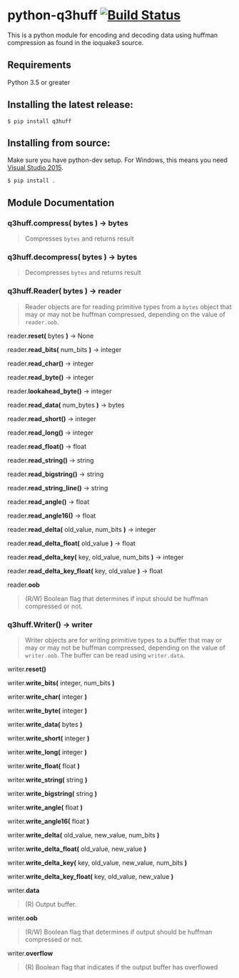 python-q3huff [![Build Status](https://travis-ci.com/jkent/python-q3huff.svg?branch=master)](https://travis-ci.com/jkent/python-q3huff)
=============

  This is a python module for encoding and decoding data using huffman
  compression as found in the ioquake3 source.

## Requirements
  Python 3.5 or greater

## Installing the latest release:
    $ pip install q3huff

## Installing from source:
  Make sure you have python-dev setup.  For Windows, this means you need
  [Visual Studio 2015](https://stackoverflow.com/a/44290942/6844002).

    $ pip install .

## Module Documentation
### q3huff.__compress(__ bytes __)__ → bytes
> Compresses `bytes` and returns result

### q3huff.__decompress(__ bytes __)__ → bytes
> Decompresses `bytes` and returns result

### q3huff.__Reader(__ bytes __)__ → reader
> Reader objects are for reading primitive types from a `bytes` object that
> may or may not be huffman compressed, depending on the value of
> `reader.oob`.

reader.__reset(__ bytes __)__ → None

reader.__read_bits(__ num_bits __)__ → integer

reader.__read_char()__ → integer

reader.__read_byte()__ → integer

reader.__lookahead_byte()__ → integer

reader.__read_data(__ num_bytes __)__ → bytes

reader.__read_short()__ → integer

reader.__read_long()__ → integer

reader.__read_float()__ → float

reader.__read_string()__ → string

reader.__read_bigstring()__ → string

reader.__read_string_line()__ → string

reader.__read_angle()__ → float

reader.__read_angle16()__ → float

reader.__read_delta(__ old_value, num_bits __)__ → integer

reader.__read_delta_float(__ old_value __)__ → float

reader.__read_delta_key(__ key, old_value, num_bits __)__ → integer

reader.__read_delta_key_float(__ key, old_value __)__ → float

reader.__oob__
> (R/W) Boolean flag that determines if input should be huffman compressed
> or not.

### q3huff.__Writer()__ → writer
> Writer objects are for writing primitive types to a buffer that may or may
> or may not be huffman compressed, depending on the value of `writer.oob`.
> The buffer can be read using `writer.data`.

writer.__reset()__

writer.__write_bits(__ integer, num_bits __)__

writer.__write_char(__ integer __)__

writer.__write_byte(__ integer __)__

writer.__write_data(__ bytes __)__

writer.__write_short(__ integer __)__

writer.__write_long(__ integer __)__

writer.__write_float(__ float __)__

writer.__write_string(__ string __)__

writer.__write_bigstring(__ string __)__

writer.__write_angle(__ float __)__

writer.__write_angle16(__ float __)__

writer.__write_delta(__ old_value, new_value, num_bits __)__

writer.__write_delta_float(__ old_value, new_value __)__

writer.__write_delta_key(__ key, old_value, new_value, num_bits __)__

writer.__write_delta_key_float(__ key, old_value, new_value __)__

writer.__data__
> (R) Output buffer.

writer.__oob__
> (R/W) Boolean flag that determines if output should be huffman compressed
> or not.

writer.__overflow__
> (R) Boolean flag that indicates if the output buffer has overflowed
